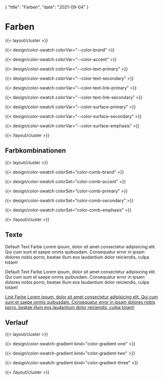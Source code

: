 {
    "title": "Farben",
    "date": "2021-09-04"
}

# Farben

{{< layout/cluster >}}

{{< design/color-swatch colorVar="--color-brand" >}}

{{< design/color-swatch colorVar="--color-accent" >}}

{{< design/color-swatch colorVar="--color-text-primary" >}}

{{< design/color-swatch colorVar="--color-text-secondary" >}}

{{< design/color-swatch colorVar="--color-text-link-primary" >}}

{{< design/color-swatch colorVar="--color-text-link-secondary" >}}

{{< design/color-swatch colorVar="--color-surface-primary" >}}

{{< design/color-swatch colorVar="--color-surface-secondary" >}}

{{< design/color-swatch colorVar="--color-surface-emphasis" >}}

{{< /layout/cluster >}}

## Farbkombinationen

{{< layout/cluster >}}

{{< design/color-swatch colorSet="color-comb-brand" >}}

{{< design/color-swatch colorSet="color-comb-accent" >}}

{{< design/color-swatch colorSet="color-comb-primary" >}}

{{< design/color-swatch colorSet="color-comb-secondary" >}}

{{< design/color-swatch colorSet="color-comb-emphasis" >}}

{{< /layout/cluster >}}

## Texte

Default Text Farbe Lorem ipsum, dolor sit amet consectetur adipisicing elit. Qui cum sunt et saepe omnis quibusdam. Consequatur error in ipsam dolores nobis porro, beatae illum eos laudantium dolor reiciendis, culpa totam!

Default Text Farbe Lorem ipsum, dolor sit amet consectetur adipisicing elit. Qui cum sunt et saepe omnis quibusdam. Consequatur error in ipsam dolores nobis porro, beatae illum eos laudantium dolor reiciendis, culpa totam!

[Link Farbe Lorem ipsum, dolor sit amet consectetur adipisicing elit. Qui cum sunt et saepe omnis quibusdam. Consequatur error in ipsam dolores nobis porro, beatae illum eos laudantium dolor reiciendis, culpa totam!]()

## Verlauf

{{< layout/cluster >}}

{{< design/color-swatch-gradient kind="color-gradient-one" >}}

{{< design/color-swatch-gradient kind="color-gradient-two" >}}

{{< design/color-swatch-gradient kind="color-gradient-three" >}}

{{< /layout/cluster >}}

